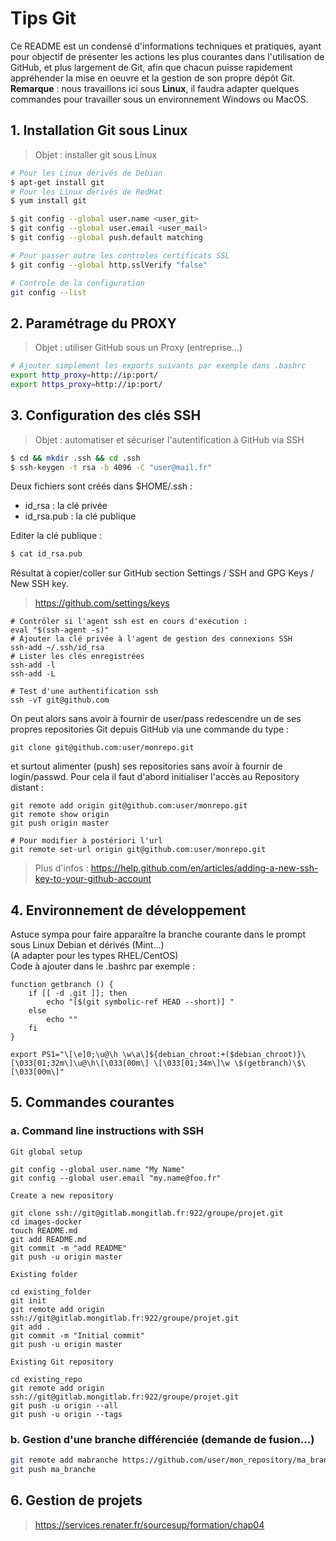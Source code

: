# Tips Git

Ce README est un condensé d'informations techniques et pratiques, ayant pour objectif de présenter les actions les plus courantes dans l'utilisation de GitHub, et plus largement de Git, afin que chacun puisse rapidement appréhender la mise en oeuvre et la gestion de son propre dépôt Git. \
**Remarque** : nous travaillons ici sous **Linux**, il faudra adapter quelques commandes pour travailler sous un environnement Windows ou MacOS.

## 1. Installation Git sous Linux

> Objet : installer git sous Linux
```bash
# Pour les Linux dérivés de Debian
$ apt-get install git
# Pour les Linux dérivés de RedHat
$ yum install git

$ git config --global user.name <user_git>
$ git config --global user.email <user_mail>
$ git config --global push.default matching

# Pour passer outre les controles certificats SSL
$ git config --global http.sslVerify "false"

# Controle de la configuration
git config --list
```

## 2. Paramétrage du PROXY

> Objet : utiliser GitHub sous un Proxy (entreprise...)
```bash
# Ajouter simplement les exports suivants par exemple dans .bashrc
export http_proxy=http://ip:port/
export https_proxy=http://ip:port/
```

## 3. Configuration des clés SSH

> Objet : automatiser et sécuriser l'autentification à GitHub via SSH
```bash
$ cd && mkdir .ssh && cd .ssh
$ ssh-keygen -t rsa -b 4096 -C "user@mail.fr"
```
Deux fichiers sont créés dans \$HOME/.ssh :
- id_rsa : la clé privée
- id_rsa.pub : la clé publique

Editer la clé publique :
```bash
$ cat id_rsa.pub
```
 Résultat à copier/coller sur GitHub section Settings / SSH and GPG Keys / New SSH key.
 > https://github.com/settings/keys
 ```
 # Contrôler si l'agent ssh est en cours d'exécution :
 eval "$(ssh-agent -s)"
 # Ajouter la clé privée à l'agent de gestion des connexions SSH
 ssh-add ~/.ssh/id_rsa
 # Lister les clés enregistrées
 ssh-add -l
 ssh-add -L
 
 # Test d'une authentification ssh
 ssh -vT git@github.com
 ```
On peut alors sans avoir à fournir de user/pass redescendre un de ses propres repositories Git depuis GitHub via une commande du type :
```
git clone git@github.com:user/monrepo.git
```
et surtout alimenter (push) ses repositories sans avoir à fournir de login/passwd. Pour cela il faut d'abord initialiser l'accès au Repository distant :
```
git remote add origin git@github.com:user/monrepo.git
git remote show origin
git push origin master

# Pour modifier à postériori l'url
git remote set-url origin git@github.com:user/monrepo.git
```

> Plus d'infos : https://help.github.com/en/articles/adding-a-new-ssh-key-to-your-github-account

## 4. Environnement de développement

Astuce sympa pour faire apparaître la branche courante dans le prompt sous Linux Debian et dérivés (Mint...) \
(A adapter pour les types RHEL/CentOS) \
Code à ajouter dans le .bashrc par exemple :
```
function getbranch () {
	if [[ -d .git ]]; then
		echo "[$(git symbolic-ref HEAD --short)] "
	else
		echo ""
	fi
}

export PS1="\[\e]0;\u@\h \w\a\]${debian_chroot:+($debian_chroot)}\[\033[01;32m\]\u@\h\[\033[00m\] \[\033[01;34m\]\w \$(getbranch)\$\[\033[00m\]"
```

## 5. Commandes courantes

### a. Command line instructions with SSH
```
Git global setup

git config --global user.name "My Name"
git config --global user.email "my.name@foo.fr"

Create a new repository

git clone ssh://git@gitlab.mongitlab.fr:922/groupe/projet.git
cd images-docker
touch README.md
git add README.md
git commit -m "add README"
git push -u origin master

Existing folder

cd existing_folder
git init
git remote add origin ssh://git@gitlab.mongitlab.fr:922/groupe/projet.git
git add .
git commit -m "Initial commit"
git push -u origin master

Existing Git repository

cd existing_repo
git remote add origin ssh://git@gitlab.mongitlab.fr:922/groupe/projet.git
git push -u origin --all
git push -u origin --tags
```

### b. Gestion d'une branche différenciée (demande de fusion...)
```bash
git remote add mabranche https://github.com/user/mon_repository/ma_branche/
git push ma_branche
```

## 6. Gestion de projets

> https://services.renater.fr/sourcesup/formation/chap04
